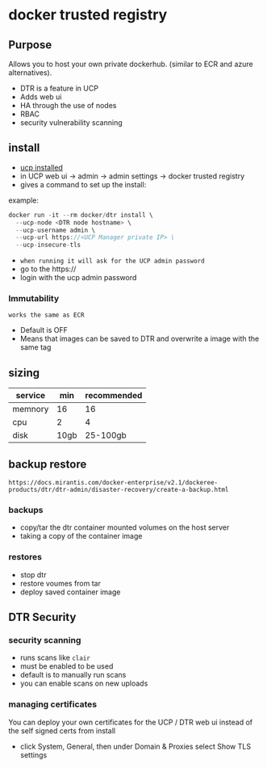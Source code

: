 # docker trusted registry

## Purpose

Allows you to host your own private dockerhub. (similar to ECR and azure alternatives).

- DTR is a feature in UCP
- Adds web ui
- HA through the use of nodes
- RBAC
- security vulnerability scanning

## install

- [ucp installed](universal-control-plane.md)
- in UCP web ui -> admin -> admin settings -> docker trusted registry
- gives a command to set up the install:

example:

``` c#
docker run -it --rm docker/dtr install \
  --ucp-node <DTR node hostname> \
  --ucp-username admin \
  --ucp-url https://<UCP Manager private IP> \
  --ucp-insecure-tls
```

- `when running it will ask for the UCP admin password`
- go to the https://<UCP Manager private IP>
- login with the ucp admin password

### Immutability

`works the same as ECR`

- Default is OFF
- Means that images can be saved to DTR and overwrite a image with the same tag

## sizing

|service | min | recommended |
|- |- |- |
| memnory | 16 | 16 |
| cpu | 2 | 4 |
| disk | 10gb | 25-100gb |

## backup restore

`https://docs.mirantis.com/docker-enterprise/v2.1/dockeree-products/dtr/dtr-admin/disaster-recovery/create-a-backup.html`

### backups

- copy/tar the dtr container mounted volumes on the host server
- taking a copy of the container image

### restores

- stop dtr
- restore voumes from tar
- deploy saved container image

## DTR Security

### security scanning

- runs scans like `clair`
- must be enabled to be used
- default is to manually run scans
- you can enable scans on new uploads

### managing certificates

You can deploy your own certificates for the UCP / DTR web ui instead of the self signed certs from install

- click System, General, then under Domain & Proxies select Show TLS settings